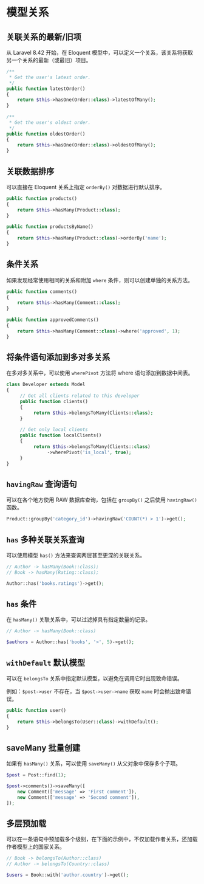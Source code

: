 # 模型关系

## 关联关系的最新/旧项

从 Laravel 8.42 开始，在 Eloquent 模型中，可以定义一个关系，该关系将获取另一个关系的最新（或最旧）项目。

```php
/**
 * Get the user's latest order.
 */
public function latestOrder()
{
    return $this->hasOne(Order::class)->latestOfMany();
}
 
/**
 * Get the user's oldest order.
 */
public function oldestOrder()
{
    return $this->hasOne(Order::class)->oldestOfMany();
}
```

## 关联数据排序

可以直接在 Eloquent 关系上指定 `orderBy()` 对数据进行默认排序。

```php
public function products()
{
    return $this->hasMany(Product::class);
}
 
public function productsByName()
{
    return $this->hasMany(Product::class)->orderBy('name');
}
```

## 条件关系

如果发现经常使用相同的关系和附加 `where` 条件，则可以创建单独的关系方法。

```php
public function comments()
{
    return $this->hasMany(Comment::class);
}
 
public function approvedComments()
{
    return $this->hasMany(Comment::class)->where('approved', 1);
}
```

## 将条件语句添加到多对多关系

在多对多关系中，可以使用 `wherePivot` 方法将 where 语句添加到数据中间表。

```php
class Developer extends Model
{
     // Get all clients related to this developer
     public function clients()
     {
          return $this->belongsToMany(Clients::class);
     }
 
     // Get only local clients
     public function localClients()
     {
          return $this->belongsToMany(Clients::class)
               ->wherePivot('is_local', true);
     }
}
```

## `havingRaw` 查询语句

可以在各个地方使用 RAW 数据库查询，包括在 `groupBy()` 之后使用 `havingRaw()` 函数。

```php
Product::groupBy('category_id')->havingRaw('COUNT(*) > 1')->get();
```

## `has` 多种关联关系查询

可以使用模型 `has()` 方法来查询两层甚至更深的关联关系。

```php
// Author -> hasMany(Book::class);
// Book -> hasMany(Rating::class);

Author::has('books.ratings')->get();
```

## `has` 条件

在 `hasMany()` 关联关系中，可以过滤掉具有指定数量的记录。

```php
// Author -> hasMany(Book::class)

$authors = Author::has('books', '>', 5)->get();
```

## `withDefault` 默认模型

可以在 `belongsTo` 关系中指定默认模型，以避免在调用它时出现致命错误。

例如：`$post->user` 不存在，当 `$post->user->name` 获取 `name` 时会抛出致命错误。

```php
public function user()
{
    return $this->belongsTo(User::class)->withDefault();
}
```

## saveMany 批量创建

如果有 `hasMany()` 关系，可以使用 `saveMany()` 从父对象中保存多个子项。

```php
$post = Post::find(1);

$post->comments()->saveMany([
    new Comment(['message' => 'First comment']),
    new Comment(['message' => 'Second comment']),
]);
```

## 多层预加载

可以在一条语句中预加载多个级别，在下面的示例中，不仅加载作者关系，还加载作者模型上的国家关系。

```php
// Book -> belongsTo(Author::class)
// Author -> belongsTo(Country::class)

$users = Book::with('author.country')->get();
```